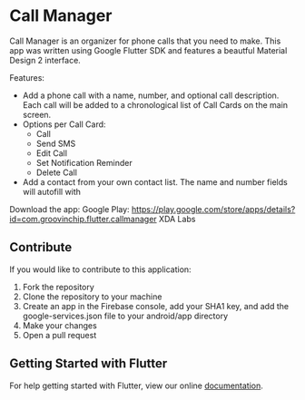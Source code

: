 # Call Manager

Call Manager is an organizer for phone calls that you need to make. This app was written using Google Flutter SDK and features a beautful Material Design 2 interface.

Features:
- Add a phone call with a name, number, and optional call description. Each call will be added to a chronological list of Call Cards on the main screen.
- Options per Call Card:
	- Call
	- Send SMS
	- Edit Call
	- Set Notification Reminder
	- Delete Call
- Add a contact from your own contact list. The name and number fields will autofill with

Download the app:
Google Play: https://play.google.com/store/apps/details?id=com.groovinchip.flutter.callmanager
XDA Labs

## Contribute
If you would like to contribute to this application:
1. Fork the repository
2. Clone the repository to your machine
3. Create an app in the Firebase console, add your SHA1 key, and add the google-services.json file to your android/app directory
4. Make your changes
5. Open a pull request

## Getting Started with Flutter

For help getting started with Flutter, view our online
[documentation](https://flutter.io/).
